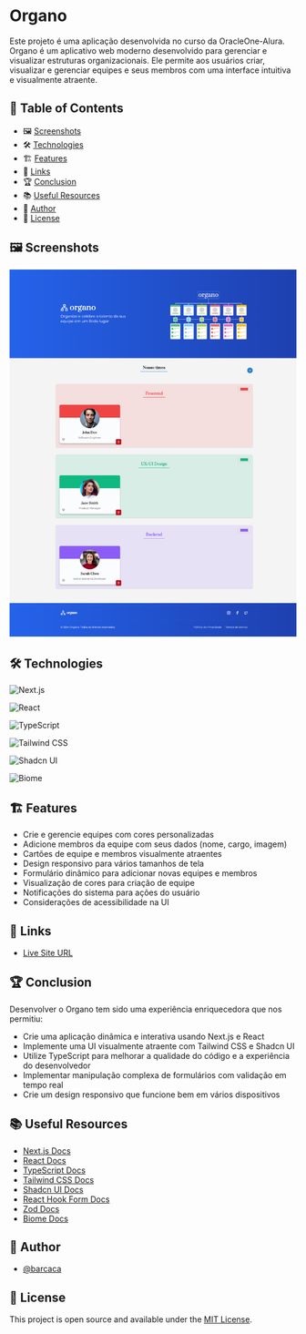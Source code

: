 # Organo

Este projeto é uma aplicação desenvolvida no curso da OracleOne-Alura. Organo é um aplicativo web moderno desenvolvido para gerenciar e visualizar estruturas organizacionais. Ele permite aos usuários criar, visualizar e gerenciar equipes e seus membros com uma interface intuitiva e visualmente atraente.

## 📑 Table of Contents
- 🖼️ [Screenshots](#-screenshots)
- 🛠️ [Technologies](#-technologies)
- 🏗️ [Features](#-features)
- 🔗 [Links](#-links)
- 🏆 [Conclusion](#-conclusion)
- 📚 [Useful Resources](#-useful-resources)
- 👤 [Author](#-author)
- 📜 [License](#-license)

## 🖼️ Screenshots

![Light Theme](/public/thumbnail-light.png)

## 🛠️ Technologies

![Next.js](https://img.shields.io/badge/Next.js-%23000000?style=for-the-badge&logo=next.js&logoColor=white)

![React](https://img.shields.io/badge/React-%2361DAFB?style=for-the-badge&logo=react&logoColor=black)

![TypeScript](https://img.shields.io/badge/TypeScript-%233178C6?style=for-the-badge&logo=typescript&logoColor=white)

![Tailwind CSS](https://img.shields.io/badge/Tailwind_CSS-%2306B6D4?style=for-the-badge&logo=tailwind-css&logoColor=white)

![Shadcn UI](https://img.shields.io/badge/Shadcn_UI-%23000000?style=for-the-badge&logo=shadcnui&logoColor=white)

![Biome](https://img.shields.io/badge/Biome-%2360A5FA?style=for-the-badge&logo=biome&logoColor=white)

## 🏗️ Features

- Crie e gerencie equipes com cores personalizadas
- Adicione membros da equipe com seus dados (nome, cargo, imagem)
- Cartões de equipe e membros visualmente atraentes
- Design responsivo para vários tamanhos de tela
- Formulário dinâmico para adicionar novas equipes e membros
- Visualização de cores para criação de equipe
- Notificações do sistema para ações do usuário
- Considerações de acessibilidade na UI

## 🔗 Links

- [Live Site URL](https://alura-organo-phi.vercel.app)

## 🏆 Conclusion

Desenvolver o Organo tem sido uma experiência enriquecedora que nos permitiu:

- Crie uma aplicação dinâmica e interativa usando Next.js e React
- Implemente uma UI visualmente atraente com Tailwind CSS e Shadcn UI
- Utilize TypeScript para melhorar a qualidade do código e a experiência do desenvolvedor
- Implementar manipulação complexa de formulários com validação em tempo real
- Crie um design responsivo que funcione bem em vários dispositivos

## 📚 Useful Resources

- [Next.js Docs](https://nextjs.org/docs)
- [React Docs](https://reactjs.org/docs)
- [TypeScript Docs](https://www.typescriptlang.org/docs/)
- [Tailwind CSS Docs](https://tailwindcss.com/docs)
- [Shadcn UI Docs](https://ui.shadcn.com)
- [React Hook Form Docs](https://react-hook-form.com/get-started)
- [Zod Docs](https://github.com/colinhacks/zod)
- [Biome Docs](https://biomejs.dev/docs/)

## 👤 Author

- [@barcaca](https://www.github.com/barcaca)

## 📜 License

This project is open source and available under the [MIT License](LICENSE).
